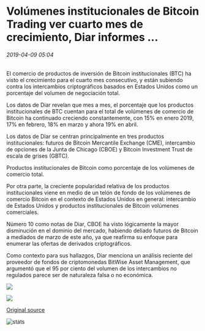 # Volúmenes institucionales de Bitcoin Trading ver cuarto mes de crecimiento, Diar informes ...

###### 2019-04-09 05:04

El comercio de productos de inversión de Bitcoin institucionales (BTC) ha visto el crecimiento para el cuarto mes consecutivo, y están subiendo contra los intercambios criptográficos basados en Estados Unidos como un porcentaje del volumen de negociación total.

Los datos de Diar revelan que mes a mes, el porcentaje que los productos institucionales de BTC cuentan para el total de volúmenes de comercio de Bitcoin ha continuado creciendo constantemente, con 15% en enero 2019, 17% en febrero, 18% en marzo y ahora 19% en abril.

Los datos de Diar se centran principalmente en tres productos institucionales: futuros de Bitcoin Mercantile Exchange (CME), intercambio de opciones de la Junta de Chicago (CBOE) y Bitcoin Investment Trust de escala de grises (GBTC).

Productos institucionales de Bitcoin como porcentaje de los volúmenes de comercio total.

Por otra parte, la creciente popularidad relativa de los productos institucionales viene en medio de un telón de fondo de los volúmenes de comercio Bitcoin en el contexto de Estados Unidos en general: intercambio de Estados Unidos y productos institucionales de Bitcoin volúmenes comerciales.

Número 10 como notas de Diar, CBOE ha visto lógicamente la mayor disminución en el dominio del mercado, habiendo deliado futuros de Bitcoin a mediados de marzo de este año, ya que reafirma su enfoque para enumerar las ofertas de derivados criptográficos.

Como contexto para sus hallazgos, Diar menciona un análisis reciente del proveedor de fondos de criptomonedas BitWise Asset Management, que argumentó que el 95 por ciento del volumen de los intercambios no regulados parece ser de naturaleza falsa o no económica.

![](https://s3.cointelegraph.com/storage/uploads/view/85fae8b3496cb4450006d5c10f98c2e3.png)

![](https://s3.cointelegraph.com/storage/uploads/view/187c3aab47637337a9cb6f8504fca001.png)

[Original source](https://cointelegraph.com/news/institutional-bitcoin-trading-volumes-see-fourth-month-of-growth-diar-reports)

![stats](https://c.statcounter.com/11760860/0/a89fa40b/1/ "stats")